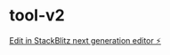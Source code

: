 # tool-v2

[Edit in StackBlitz next generation editor ⚡️](https://stackblitz.com/~/github.com/yamraj0077/tool-v2)